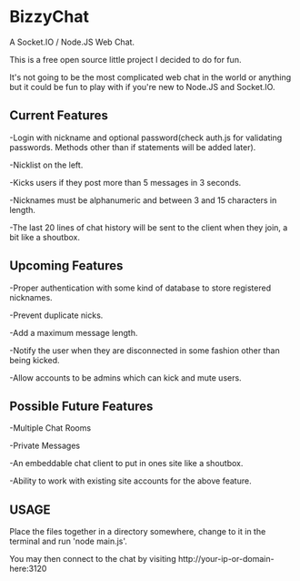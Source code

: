 # BizzyChat
A Socket.IO / Node.JS Web Chat.

This is a free open source little project I decided to do for fun.

It's not going to be the most complicated web chat in the world or anything but it could be fun to play with if you're new to Node.JS and Socket.IO.

## Current Features ##
-Login with nickname and optional password(check auth.js for validating passwords. Methods other than if statements will be added later).

-Nicklist on the left.

-Kicks users if they post more than 5 messages in 3 seconds.

-Nicknames must be alphanumeric and between 3 and 15 characters in length.

-The last 20 lines of chat history will be sent to the client when they join, a bit like a shoutbox.

## Upcoming Features ##
-Proper authentication with some kind of database to store registered nicknames.

-Prevent duplicate nicks.

-Add a maximum message length.

-Notify the user when they are disconnected in some fashion other than being kicked.

-Allow accounts to be admins which can kick and mute users.

## Possible Future Features ##
-Multiple Chat Rooms

-Private Messages

-An embeddable chat client to put in ones site like a shoutbox.

-Ability to work with existing site accounts for the above feature.

## USAGE ##
Place the files together in a directory somewhere, change to it in the terminal and run 'node main.js'.

You may then connect to the chat by visiting http://your-ip-or-domain-here:3120
